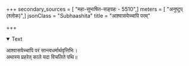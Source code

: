 +++
secondary_sources = [ "महा-सुभाषित-सङ्ग्रहः - 5510",]
meters = [ "अनुष्टुप् (श्लोक)",]
jsonClass = "Subhaashita"
title = "आश्वासयेच्चापि परम्"

+++

<details open><summary>Text</summary>

आश्वासयेच्चापि परं सान्त्वधर्मार्थवृत्तिभिः।  
अथास्य प्रहरेत् काले यदा विचलिते पथि॥
</details>
